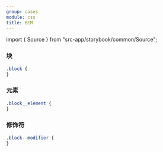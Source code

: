 ```yaml
---
group: cases
module: css
title: BEM
---
```


import { Source } from "src-app/storybook/common/Source";

### 块

```css
.block {
}
```

### 元素

```css
.block__element {
}
```

### 修饰符

```css
.block--modifier {
}
```

<Source path="cases/css/__storybook__/BEM.md" />
